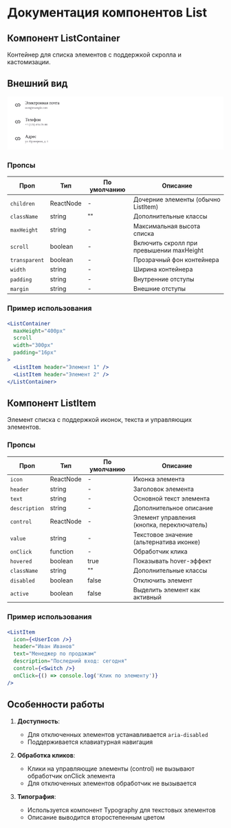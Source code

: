 # Документация компонентов List

## Компонент ListContainer

Контейнер для списка элементов с поддержкой скролла и кастомизации.

## Внешний вид  

![List](img/List.png)

### Пропсы

| Проп          | Тип        | По умолчанию | Описание                                                                 |
|---------------|------------|--------------|-------------------------------------------------------------------------|
| `children`    | ReactNode  | -            | Дочерние элементы (обычно ListItem)                                    |
| `className`   | string     | ""           | Дополнительные классы                                                  |
| `maxHeight`   | string     | -            | Максимальная высота списка                                             |
| `scroll`      | boolean    | -            | Включить скролл при превышении maxHeight                               |
| `transparent` | boolean    | -            | Прозрачный фон контейнера                                              |
| `width`       | string     | -            | Ширина контейнера                                                      |
| `padding`     | string     | -            | Внутренние отступы                                                     |
| `margin`      | string     | -            | Внешние отступы                                                        |

### Пример использования
```jsx
<ListContainer 
  maxHeight="400px" 
  scroll 
  width="300px"
  padding="16px"
>
  <ListItem header="Элемент 1" />
  <ListItem header="Элемент 2" />
</ListContainer>
```

## Компонент ListItem

Элемент списка с поддержкой иконок, текста и управляющих элементов.

### Пропсы

| Проп           | Тип        | По умолчанию | Описание                                                                 |
|----------------|------------|--------------|-------------------------------------------------------------------------|
| `icon`         | ReactNode  | -            | Иконка элемента                                                        |
| `header`       | string     | -            | Заголовок элемента                                                     |
| `text`         | string     | -            | Основной текст элемента                                                |
| `description`  | string     | -            | Дополнительное описание                                                |
| `control`      | ReactNode  | -            | Элемент управления (кнопка, переключатель)                             |
| `value`        | string     | -            | Текстовое значение (альтернатива иконке)                               |
| `onClick`      | function   | -            | Обработчик клика                                                       |
| `hovered`      | boolean    | true         | Показывать hover-эффект                                                |
| `className`    | string     | ""           | Дополнительные классы                                                  |
| `disabled`     | boolean    | false        | Отключить элемент                                                      |
| `active`       | boolean    | false        | Выделить элемент как активный                                          |

### Пример использования
```jsx
<ListItem
  icon={<UserIcon />}
  header="Иван Иванов"
  text="Менеджер по продажам"
  description="Последний вход: сегодня"
  control={<Switch />}
  onClick={() => console.log('Клик по элементу')}
/>
```

## Особенности работы

1. **Доступность**:
   - Для отключенных элементов устанавливается `aria-disabled`
   - Поддерживается клавиатурная навигация

2. **Обработка кликов**:
   - Клики на управляющие элементы (control) не вызывают обработчик onClick элемента
   - Для отключенных элементов обработчик не вызывается

3. **Типография**:
   - Используется компонент Typography для текстовых элементов
   - Описание выводится второстепенным цветом

